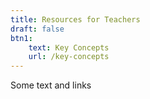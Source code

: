 ```yaml
---
title: Resources for Teachers
draft: false
btn1: 
    text: Key Concepts
    url: /key-concepts
---
```


Some text and links
